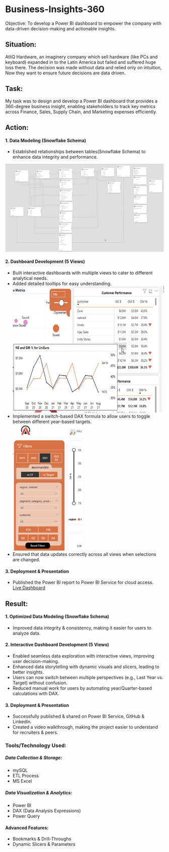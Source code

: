 # Business-Insights-360
Objective: To develop a Power BI dashboard to empower the company with data-driven decision-making and actionable insights.

## Situation:
AtliQ Hardware, an imaginery company which sell hardware (like PCs and keyboard) expanded in to the Latin America but failed and suffered huge loss there.
The decision was made without data and relied only on intuition, Now they want to ensure future decisions are data driven.

## Task:
My task was to design and develop a Power BI dashboard that provides a 360-degree business insight, enabling stakeholders to track key metrics across Finance, Sales, Supply Chain, and Marketing expenses efficiently.

## Action:
#### 1. Data Modeling (Snowflake Schema)
- Established relationships between tables(Snowflake Schema) to enhance data integrity and performance.
<img src="https://github.com/grishmagajjar/Business-Insights-360/blob/main/Screenshots/Model-view.png"/>

#### 2. Dashboard Development (5 Views)
- Built interactive dashboards with multiple views to cater to different analytical needs.
- Added detailed tooltips for easy understanding.<br>
  <img src="https://github.com/grishmagajjar/Business-Insights-360/blob/main/Screenshots/Tooltip-example.png" height="400px" />
- Implemented a switch-based DAX formula to allow users to toggle between different year-based targets.<br>
  <img src="https://github.com/grishmagajjar/Business-Insights-360/blob/main/Screenshots/Filters.png" height="400px"/>
- Ensured that data updates correctly across all views when selections are changed.

#### 3. Deployment & Presentation
- Published the Power BI report to Power BI Service for cloud access.<br>
  <a href="https://grishma-gajjar.netlify.app/projects/business-insights#live-dashboard" target="_blank">Live Dashboard</a>

## Result:
#### 1. Optimized Data Modeling (Snowflake Schema)
- Improved data integrity & consistency, making it easier for users to analyze data.

#### 2. Interactive Dashboard Development (5 Views)
- Enabled seamless data exploration with interactive views, improving user decision-making.
- Enhanced data storytelling with dynamic visuals and slicers, leading to better insights.
- Users can now switch between multiple perspectives (e.g., Last Year vs. Target) without confusion.
- Reduced manual work for users by automating year/Quarter-based calculations with DAX.

#### 3. Deployment & Presentation
- Successfully published & shared on Power BI Service, GitHub & LinkedIn.
- Created a video walkthrough, making the project easier to understand for recruiters & peers.

### Tools/Technology Used:
##### Data Collection & Storage:
- mySQL
- ETL Process
- MS Excel

##### Data Visualization & Analytics:
- Power BI 
- DAX (Data Analysis Expressions) 
- Power Query 

#### Advanced Features:
- Bookmarks & Drill-Throughs
- Dynamic Slicers & Parameters



